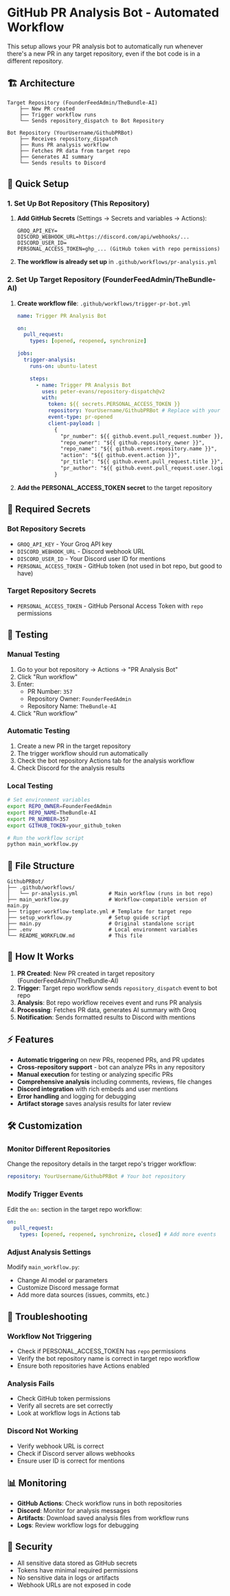 # GitHub PR Analysis Bot - Automated Workflow

This setup allows your PR analysis bot to automatically run whenever there's a new PR in any target repository, even if the bot code is in a different repository.

## 🏗️ Architecture

```
Target Repository (FounderFeedAdmin/TheBundle-AI)
    ├── New PR created
    ├── Trigger workflow runs
    └── Sends repository_dispatch to Bot Repository

Bot Repository (YourUsername/GithubPRBot)
    ├── Receives repository_dispatch
    ├── Runs PR analysis workflow
    ├── Fetches PR data from target repo
    ├── Generates AI summary
    └── Sends results to Discord
```

## 🚀 Quick Setup

### 1. Set Up Bot Repository (This Repository)

1. **Add GitHub Secrets** (Settings → Secrets and variables → Actions):

   ```
   GROQ_API_KEY=
   DISCORD_WEBHOOK_URL=https://discord.com/api/webhooks/...
   DISCORD_USER_ID=
   PERSONAL_ACCESS_TOKEN=ghp_... (GitHub token with repo permissions)
   ```

2. **The workflow is already set up** in `.github/workflows/pr-analysis.yml`

### 2. Set Up Target Repository (FounderFeedAdmin/TheBundle-AI)

1. **Create workflow file**: `.github/workflows/trigger-pr-bot.yml`

   ```yaml
   name: Trigger PR Analysis Bot

   on:
     pull_request:
       types: [opened, reopened, synchronize]

   jobs:
     trigger-analysis:
       runs-on: ubuntu-latest

       steps:
         - name: Trigger PR Analysis Bot
           uses: peter-evans/repository-dispatch@v2
           with:
             token: ${{ secrets.PERSONAL_ACCESS_TOKEN }}
             repository: YourUsername/GithubPRBot # Replace with your bot repo
             event-type: pr-opened
             client-payload: |
               {
                 "pr_number": ${{ github.event.pull_request.number }},
                 "repo_owner": "${{ github.repository_owner }}",
                 "repo_name": "${{ github.event.repository.name }}",
                 "action": "${{ github.event.action }}",
                 "pr_title": "${{ github.event.pull_request.title }}",
                 "pr_author": "${{ github.event.pull_request.user.login }}"
               }
   ```

2. **Add the PERSONAL_ACCESS_TOKEN secret** to the target repository

## 🔑 Required Secrets

### Bot Repository Secrets

- `GROQ_API_KEY` - Your Groq API key
- `DISCORD_WEBHOOK_URL` - Discord webhook URL
- `DISCORD_USER_ID` - Your Discord user ID for mentions
- `PERSONAL_ACCESS_TOKEN` - GitHub token (not used in bot repo, but good to have)

### Target Repository Secrets

- `PERSONAL_ACCESS_TOKEN` - GitHub Personal Access Token with `repo` permissions

## 🧪 Testing

### Manual Testing

1. Go to your bot repository → Actions → "PR Analysis Bot"
2. Click "Run workflow"
3. Enter:
   - PR Number: `357`
   - Repository Owner: `FounderFeedAdmin`
   - Repository Name: `TheBundle-AI`
4. Click "Run workflow"

### Automatic Testing

1. Create a new PR in the target repository
2. The trigger workflow should run automatically
3. Check the bot repository Actions tab for the analysis workflow
4. Check Discord for the analysis results

### Local Testing

```bash
# Set environment variables
export REPO_OWNER=FounderFeedAdmin
export REPO_NAME=TheBundle-AI
export PR_NUMBER=357
export GITHUB_TOKEN=your_github_token

# Run the workflow script
python main_workflow.py
```

## 📁 File Structure

```
GithubPRBot/
├── .github/workflows/
│   └── pr-analysis.yml          # Main workflow (runs in bot repo)
├── main_workflow.py             # Workflow-compatible version of main.py
├── trigger-workflow-template.yml # Template for target repo
├── setup_workflow.py            # Setup guide script
├── main.py                      # Original standalone script
├── .env                         # Local environment variables
└── README_WORKFLOW.md           # This file
```

## 🔄 How It Works

1. **PR Created**: New PR created in target repository (FounderFeedAdmin/TheBundle-AI)
2. **Trigger**: Target repo workflow sends `repository_dispatch` event to bot repo
3. **Analysis**: Bot repo workflow receives event and runs PR analysis
4. **Processing**: Fetches PR data, generates AI summary with Groq
5. **Notification**: Sends formatted results to Discord with mentions

## ⚡ Features

- **Automatic triggering** on new PRs, reopened PRs, and PR updates
- **Cross-repository support** - bot can analyze PRs in any repository
- **Manual execution** for testing or analyzing specific PRs
- **Comprehensive analysis** including comments, reviews, file changes
- **Discord integration** with rich embeds and user mentions
- **Error handling** and logging for debugging
- **Artifact storage** saves analysis results for later review

## 🛠️ Customization

### Monitor Different Repositories

Change the repository details in the target repo's trigger workflow:

```yaml
repository: YourUsername/GithubPRBot # Your bot repository
```

### Modify Trigger Events

Edit the `on:` section in the target repo workflow:

```yaml
on:
  pull_request:
    types: [opened, reopened, synchronize, closed] # Add more events
```

### Adjust Analysis Settings

Modify `main_workflow.py`:

- Change AI model or parameters
- Customize Discord message format
- Add more data sources (issues, commits, etc.)

## 🚨 Troubleshooting

### Workflow Not Triggering

- Check if PERSONAL_ACCESS_TOKEN has `repo` permissions
- Verify the bot repository name is correct in target repo workflow
- Ensure both repositories have Actions enabled

### Analysis Fails

- Check GitHub token permissions
- Verify all secrets are set correctly
- Look at workflow logs in Actions tab

### Discord Not Working

- Verify webhook URL is correct
- Check if Discord server allows webhooks
- Ensure user ID is correct for mentions

## 📊 Monitoring

- **GitHub Actions**: Check workflow runs in both repositories
- **Discord**: Monitor for analysis messages
- **Artifacts**: Download saved analysis files from workflow runs
- **Logs**: Review workflow logs for debugging

## 🔐 Security

- All sensitive data stored as GitHub secrets
- Tokens have minimal required permissions
- No sensitive data in logs or artifacts
- Webhook URLs are not exposed in code
